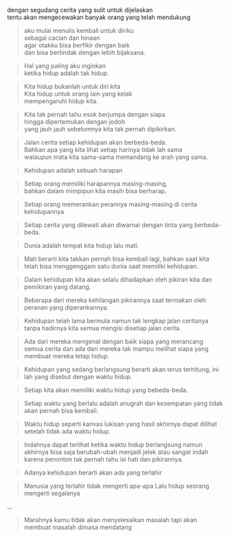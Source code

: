dengan segudang cerita yang sulit untuk dijelaskan  
tentu akan mengecewakan banyak orang yang telah mendukung  

> aku mulai menulis kembali untuk diriku  
sebagai cacian dan hinaan  
agar otakku bisa berfikir dengan baik  
dan bisa bertindak dengan lebih bijaksana.  

> Hal yang paling aku inginkan  
ketika hidup adalah tak hidup.  

> Kita hidup bukanlah untuk diri kita  
Kita hidup untuk orang lain yang kelak  
mempengaruhi hidup kita.  

> Kita tak pernah tahu esok berjumpa dengan siapa  
hingga dipertemukan dengan jodoh  
yang jauh jauh sebelumnya kita tak pernah dipikirkan.  

> Jalan cerita setiap kehidupan akan berbeda-beda.  
Bahkan apa yang kita lihat setiap harinya tidak lah sama  
walaupun mata kita sama-sama memandang ke arah yang sama.  

> Kehidupan adalah sebuah harapan

> Setiap orang memiliki harapannya masing-masing,  
bahkan dalam mimpipun kita masih bisa berharap.

> Setiap orang memerankan perannya masing-masing di cerita kehidupannya

> Setiap cerita yang dilewati akan diwarnai dengan tinta yang berbeda-beda.

> Dunia adalah tempat kita hidup lalu mati.

> Mati berarti kita takkan pernah bisa kembali lagi, bahkan saat kita telah bisa menggenggam satu dunia saat memiliki kehidupan.

> Dalam kehidupan kita akan selalu dihadapkan oleh pikiran kita dan pemikiran yang datang.

> Beberapa dari mereka kehilangan pikirannya saat termakan oleh peranan yang diperankannya.

> Kehidupan telah lama bermula namun tak lengkap jalan ceritanya tanpa hadirnya kita semua mengisi disetiap jalan cerita.

> Ada dari mereka mengenal dengan baik siapa yang merancang semua cerita dan ada dari mereka tak mampu melihat siapa yang membuat mereka tetap hidup.

> Kehidupan yang sedang berlangsung berarti akan terus terhitung, ini lah yang disebut dengan waktu hidup.

> Setiap kita akan memiliki waktu hidup yang bebeda-beda.

> Setiap waktu yang berlalu adalah anugrah dan kesempatan yang tidak akan pernah bisa kembali.

> Waktu hidup seperti kanvas lukisan yang hasil akhirnya dapat dilihat setelah tidak ada waktu hidup.

> Indahnya dapat terlihat ketika waktu hidup berlangsung namun akhirnya bisa saja berubah-ubah menjadi jelek atau sangat indah karena penonton tak pernah tahu isi hati dan pikirannya.

> Adanya kehidupan berarti akan ada yang terlahir

> Manusia yang terlahir tidak mengerti apa-apa
Lalu hidup seorang mengerti segalanya  

...

> Marahnya kamu tidak akan menyelesaikan masalah tapi akan membuat masalah dimasa mendatang
